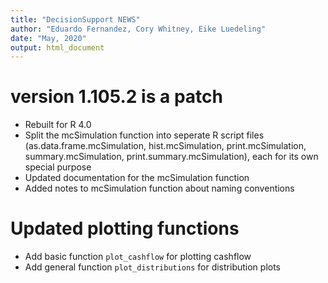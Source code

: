 ```yaml
---
title: "DecisionSupport NEWS"
author: "Eduardo Fernandez, Cory Whitney, Eike Luedeling"
date: "May, 2020"
output: html_document
---
```


# version 1.105.2 is a patch
- Rebuilt for R 4.0
- Split the mcSimulation function into seperate R script files (as.data.frame.mcSimulation, hist.mcSimulation, print.mcSimulation, summary.mcSimulation, print.summary.mcSimulation), each for its own special purpose
- Updated documentation for the mcSimulation function
- Added notes to mcSimulation function about naming conventions 

# Updated plotting functions
- Add basic function `plot_cashflow` for plotting cashflow 
- Add general function `plot_distributions` for distribution plots 
